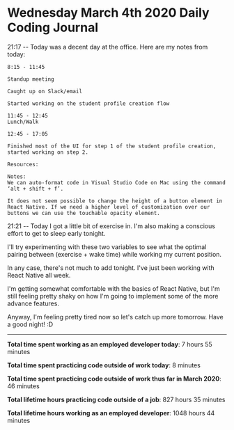 # Wednesday March 4th 2020 Daily Coding Journal

21:17 -- Today was a decent day at the office. Here are my notes from today:
```
8:15 - 11:45

Standup meeting

Caught up on Slack/email

Started working on the student profile creation flow

11:45 - 12:45
Lunch/Walk

12:45 - 17:05

Finished most of the UI for step 1 of the student profile creation, started working on step 2.

Resources:

Notes:
We can auto-format code in Visual Studio Code on Mac using the command ‘alt + shift + f’.

It does not seem possible to change the height of a button element in React Native. If we need a higher level of customization over our buttons we can use the touchable opacity element.
```
21:21 -- Today I got a little bit of exercise in. I'm also making a conscious effort to get to sleep early tonight.

I'll try experimenting with these two variables to see what the optimal pairing between (exercise + wake time) while working my current position.

In any case, there's not much to add tonight. I've just been working with React Native all week. 

I'm getting somewhat comfortable with the basics of React Native, but I'm still feeling pretty shaky on how I'm going to implement some of the more advance features.

Anyway, I'm feeling pretty tired now so let's catch up more tomorrow. Have a good night! :D
___
**Total time spent working as an employed developer today**: 7 hours 55 minutes

**Total time spent practicing code outside of work today**: 8 minutes

**Total time spent practicing code outside of work thus far in March 2020**: 46 minutes

**Total lifetime hours practicing code outside of a job**: 827 hours 35 minutes

**Total lifetime hours working as an employed developer**: 1048 hours 44 minutes